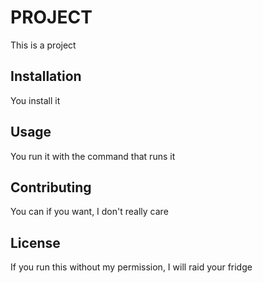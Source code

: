 # PROJECT
This is a project

## Installation
You install it

## Usage
You run it with the command that runs it

## Contributing
You can if you want, I don't really care

## License
If you run this without my permission, I will raid your fridge
